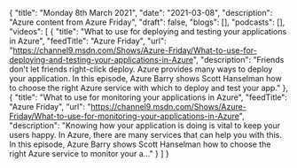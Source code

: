 {
  "title": "Monday 8th March 2021",
  "date": "2021-03-08",
  "description": "Azure content from Azure Friday",
  "draft": false,
  "blogs": [],
  "podcasts": [],
  "videos": [
    {
      "title": "What to use for deploying and testing your applications in Azure",
      "feedTitle": "Azure Friday",
      "url": "https://channel9.msdn.com/Shows/Azure-Friday/What-to-use-for-deploying-and-testing-your-applications-in-Azure",
      "description": "Friends don't let friends right-click deploy. Azure provides many ways to deploy your application. In this episode, Azure Barry shows Scott Hanselman how to choose the right Azure service with which to deploy and test your app."
    },
    {
      "title": "What to use for monitoring your applications in Azure",
      "feedTitle": "Azure Friday",
      "url": "https://channel9.msdn.com/Shows/Azure-Friday/What-to-use-for-monitoring-your-applications-in-Azure",
      "description": "Knowing how your application is doing is vital to keep your users happy. In Azure, there are many services that can help you with this. In this episode, Azure Barry shows Scott Hanselman how to choose the right Azure service to monitor your a..."
    }
  ]
}